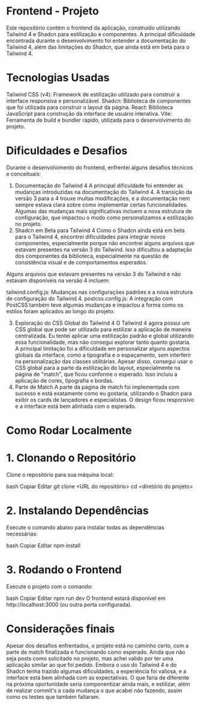 
# Frontend - Projeto

Este repositório contém o frontend da aplicação, construído utilizando Tailwind 4 e Shadcn para estilização e componentes. A principal dificuldade encontrada durante o desenvolvimento foi entender a documentação do Tailwind 4, além das limitações do Shadcn, que ainda está em beta para o Tailwind 4.

# Tecnologias Usadas

Tailwind CSS (v4): Framework de estilização utilizado para construir a interface responsiva e personalizável.
Shadcn: Biblioteca de componentes que foi utilizada para construir o layout da página.
React: Biblioteca JavaScript para construção da interface de usuário interativa.
Vite: Ferramenta de build e bundler rápido, utilizada para o desenvolvimento do projeto.

# Dificuldades e Desafios

Durante o desenvolvimento do frontend, enfrentei alguns desafios técnicos e conceituais:

1. Documentação do Tailwind 4
   A principal dificuldade foi entender as mudanças introduzidas na documentação do Tailwind 4. A transição da versão 3 para a 4 trouxe muitas modificações, e a documentação nem sempre estava clara sobre como implementar certas funcionalidades. Algumas das mudanças mais significativas incluem a nova estrutura de configuração, que impactou o modo como personalizamos a estilização no projeto.
2. Shadcn em Beta para Tailwind 4
   Como o Shadcn ainda está em beta para o Tailwind 4, encontrei dificuldades para integrar novos componentes, especialmente porque não encontrei alguns arquivos que estavam presentes na versão 3 do Tailwind. Isso dificultou a adaptação dos componentes da biblioteca, especialmente na questão de consistência visual e de comportamentos esperados.

Alguns arquivos que estavam presentes na versão 3 do Tailwind e não estavam disponíveis na versão 4 incluem:

tailwind.config.js: Mudanças nas configurações padrões e a nova estrutura de configuração do Tailwind 4.
postcss.config.js: A integração com PostCSS também teve algumas mudanças e impactou a forma como os estilos foram aplicados ao longo do projeto.

3. Exploração do CSS Global do Tailwind 4
   O Tailwind 4 agora possui um CSS global que pode ser utilizado para estilizar a aplicação de maneira centralizada. Eu tentei aplicar uma estilização padrão e global utilizando essa funcionalidade, mas não consegui explorar tanto quanto gostaria. A principal limitação foi a dificuldade em personalizar alguns aspectos globais da interface, como a tipografia e o espaçamento, sem interferir na personalização das classes utilitárias.
   Apesar disso, consegui usar o CSS global para a parte da estilização do layout, especialmente na página de "match", que ficou conforme o esperado. Isso incluiu a aplicação de cores, tipografia e bordas.
4. Parte de Match
   A parte da página de match foi implementada com sucesso e está exatamente como eu gostaria, utilizando o Shadcn para exibir os cards de lançadores e especialistas. O design ficou responsivo e a interface está bem alinhada com o esperado.

# Como Rodar Localmente

# 1. Clonando o Repositório

Clone o repositório para sua máquina local:

bash
Copiar
Editar
git clone <URL do repositório>
cd <diretório do projeto>

# 2. Instalando Dependências

Execute o comando abaixo para instalar todas as dependências necessárias:

bash
Copiar
Editar
npm install

# 3. Rodando o Frontend

Execute o projeto com o comando:

bash
Copiar
Editar
npm run dev
O frontend estará disponível em http://localhost:3000 (ou outra porta configurada).

# Considerações finais

Apesar dos desafios enfrentados, o projeto está no caminho certo, com a parte de match finalizada e funcionando como esperado. Ainda que não seja posts como solicitado no projeto, mas achei valido por ter uma aplicação similar ao que foi pedido. Embora o uso do Tailwind 4 e do Shadcn tenha trazido algumas dificuldades, a experiência foi valiosa, e a interface está bem alinhada com as expectativas. O que faria de diferente na próxima oportunidade seria componentizar ainda mais, e estilizar, além de realizar commit's a cada mudança o que acabei não fazendo, assim como os testes que  também faltaram.
